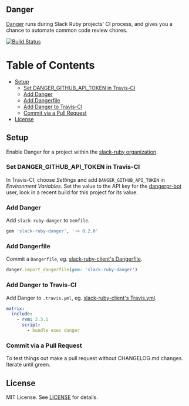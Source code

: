 ## Danger

[Danger](http://danger.systems) runs during Slack Ruby projects' CI process, and gives you a chance to automate common code review chores.

[![Build Status](https://travis-ci.org/slack-ruby/danger.svg?branch=master)](https://travis-ci.org/slack-ruby/danger)

# Table of Contents

- [Setup](#setup)
  - [Set DANGER_GITHUB_API_TOKEN in Travis-CI](#set-danger_github_api_token-in-travis-ci)
  - [Add Danger](#add-danger)
  - [Add Dangerfile](#add-dangerfile)
  - [Add Danger to Travis-CI](#add-danger-to-travis-ci)
  - [Commit via a Pull Request](#commit-via-a-pull-request)
- [License](#license)

## Setup

Enable Danger for a project within the [slack-ruby organization](https://github.com/slack-ruby).

### Set DANGER_GITHUB_API_TOKEN in Travis-CI

In Travis-CI, choose _Settings_ and add `DANGER_GITHUB_API_TOKEN` in _Environment Variables_. Set the value to the API key for the [dangerpr-bot](https://github.com/dangerpr-bot) user, look in a recent build for this project for its value.

### Add Danger

Add `slack-ruby-danger` to `Gemfile`.

```ruby
gem 'slack-ruby-danger', '~> 0.2.0'
```

### Add Dangerfile

Commit a `Dangerfile`, eg. [slack-ruby-client's Dangerfile](https://github.com/slack-ruby/slack-ruby-client/blob/master/Dangerfile).

```ruby
danger.import_dangerfile(gem: 'slack-ruby-danger')
```

### Add Danger to Travis-CI

Add Danger to `.travis.yml`, eg. [slack-ruby-client's Travis.yml](https://github.com/slack-ruby/slack-ruby-client/blob/master/.travis.yml).

```yaml
matrix:
  include:
    - rvm: 2.3.1
      script:
        - bundle exec danger
```

### Commit via a Pull Request

To test things out make a pull request without CHANGELOG.md changes. Iterate until green.

## License

MIT License. See [LICENSE](LICENSE) for details.

